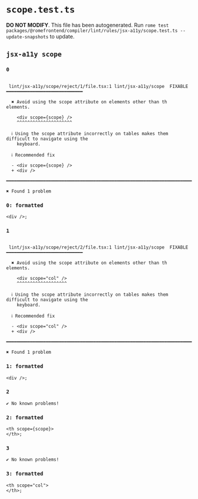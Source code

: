 # `scope.test.ts`

**DO NOT MODIFY**. This file has been autogenerated. Run `rome test packages/@romefrontend/compiler/lint/rules/jsx-a11y/scope.test.ts --update-snapshots` to update.

## `jsx-a11y scope`

### `0`

```

 lint/jsx-a11y/scope/reject/1/file.tsx:1 lint/jsx-a11y/scope  FIXABLE  ━━━━━━━━━━━━━━━━━━━━━━━━━━━━━

  ✖ Avoid using the scope attribute on elements other than th elements.

    <div scope={scope} />
    ^^^^^^^^^^^^^^^^^^^^^

  ℹ Using the scope attribute incorrectly on tables makes them difficult to navigate using the
    keyboard.

  ℹ Recommended fix

  - <div scope={scope} />
  + <div />

━━━━━━━━━━━━━━━━━━━━━━━━━━━━━━━━━━━━━━━━━━━━━━━━━━━━━━━━━━━━━━━━━━━━━━━━━━━━━━━━━━━━━━━━━━━━━━━━━━━━

✖ Found 1 problem

```

### `0: formatted`

```
<div />;

```

### `1`

```

 lint/jsx-a11y/scope/reject/2/file.tsx:1 lint/jsx-a11y/scope  FIXABLE  ━━━━━━━━━━━━━━━━━━━━━━━━━━━━━

  ✖ Avoid using the scope attribute on elements other than th elements.

    <div scope="col" />
    ^^^^^^^^^^^^^^^^^^^

  ℹ Using the scope attribute incorrectly on tables makes them difficult to navigate using the
    keyboard.

  ℹ Recommended fix

  - <div scope="col" />
  + <div />

━━━━━━━━━━━━━━━━━━━━━━━━━━━━━━━━━━━━━━━━━━━━━━━━━━━━━━━━━━━━━━━━━━━━━━━━━━━━━━━━━━━━━━━━━━━━━━━━━━━━

✖ Found 1 problem

```

### `1: formatted`

```
<div />;

```

### `2`

```
✔ No known problems!

```

### `2: formatted`

```
<th scope={scope}>
</th>;

```

### `3`

```
✔ No known problems!

```

### `3: formatted`

```
<th scope="col">
</th>;

```
